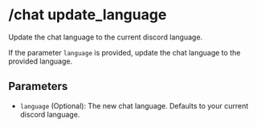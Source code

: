 # /chat update_language

Update the chat language to the current discord language.

If the parameter `language` is provided, update the chat language to the provided language.

## Parameters

* `language` (Optional): The new chat language. Defaults to your current discord language.